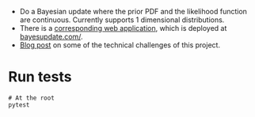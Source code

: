 * Do a Bayesian update where the prior PDF and the likelihood function are continuous. Currently supports 1 dimensional distributions. 
* There is a [corresponding web application](https://github.com/tadamcz/bayes-webapp), which is deployed at [bayesupdate.com/](https://bayesupdate.com/).
* [Blog post](https://fragile-credences.github.io/bayes/) on some of the technical challenges of this project.

# Run tests
```shell
# At the root
pytest
```
